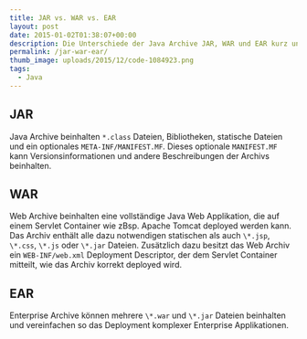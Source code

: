 ```yaml
---
title: JAR vs. WAR vs. EAR
layout: post
date: 2015-01-02T01:38:07+00:00
description: Die Unterschiede der Java Archive JAR, WAR und EAR kurz und knackig zusammengefasst.
permalink: /jar-war-ear/
thumb_image: uploads/2015/12/code-1084923.png
tags:
  - Java
---
```

## JAR

Java Archive beinhalten `*.class` Dateien, Bibliotheken, statische Dateien und ein optionales `META-INF/MANIFEST.MF`. Dieses optionale `MANIFEST.MF` kann Versionsinformationen und andere Beschreibungen der Archivs beinhalten.

## WAR

Web Archive beinhalten eine vollständige Java Web Applikation, die auf einem Servlet Container wie zBsp. Apache Tomcat deployed werden kann. Das Archiv enthält alle dazu notwendigen statischen als auch `\*.jsp`, `\*.css`, `\*.js` oder `\*.jar` Dateien. Zusätzlich dazu besitzt das Web Archiv ein `WEB-INF/web.xml` Deployment Descriptor, der dem Servlet Container mitteilt, wie das Archiv korrekt deployed wird.

## EAR

Enterprise Archive können mehrere `\*.war` und `\*.jar` Dateien beinhalten und vereinfachen so das Deployment komplexer Enterprise Applikationen.